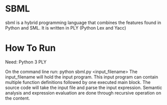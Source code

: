 # SBML
sbml is a hybrid programming language that combines the features found in Python and SML.  It is written in PLY (Python Lex and Yacc)

# How To Run
Need:
Python 3
PLY

On the command line run:
python sbml.py <input_filename>
The input_filename will hold the input program.  This input program can contain multiple function definitions followed by one executed main block.
The source code will take the input file and parse the input expression.  Semantic analysis and expression evaluation are done through recursive
operation on the content.
